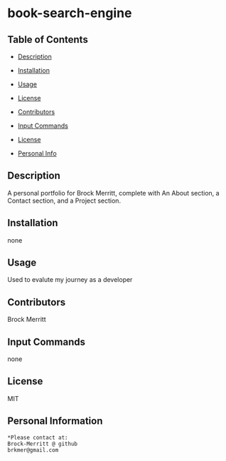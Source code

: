 # book-search-engine

## Table of Contents
* [Description](#Description)

* [Installation](#Installation)

 * [Usage](#Usage)
    
* [License](#license)


* [Contributors](#Contributors)

* [Input Commands](#Test)

* [License](#License)

* [Personal Info](#Github)


## Description 
A personal portfolio for Brock Merritt, complete with An About section, a Contact section, and a Project section.

## Installation 
none
    
## Usage 
Used to evalute my journey as a developer


## Contributors 
Brock Merritt

## Input Commands 
none

## License
MIT

## Personal Information
    *Please contact at:
    Brock-Merritt @ github
    brkmer@gmail.com

